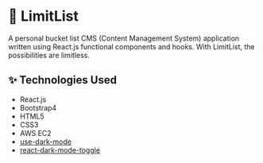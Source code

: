 # 📌 LimitList

A personal bucket list CMS (Content Management System) application written using React.js functional components and hooks.  With LimitList, the possibilities are limitless.

## ✨ Technologies Used

- React.js
- Bootstrap4
- HTML5
- CSS3
- AWS EC2
- [use-dark-mode](https://github.com/donavon/use-dark-mode)
- [react-dark-mode-toggle](https://github.com/cawfree/react-dark-mode-toggle)
